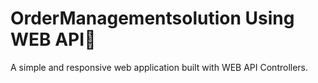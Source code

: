 # OrderManagementsolution Using WEB API🚀

A simple and responsive web application built with WEB API Controllers.

